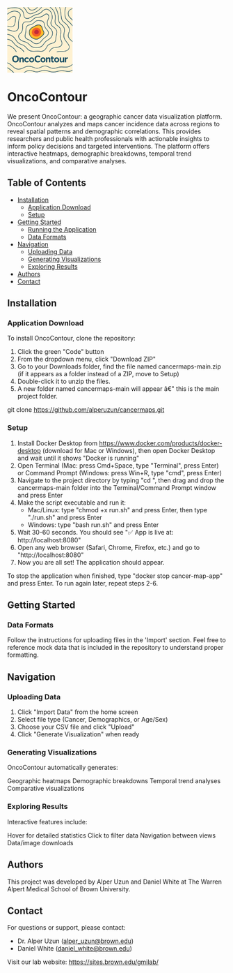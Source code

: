 <img src="https://github.com/alperuzun/cancermaps/blob/main/OncoContour.png" alt="Page 1 Image" height= 150 align = "center" >



# OncoContour

We present OncoContour: a geographic cancer data visualization platform. OncoContour analyzes and maps cancer incidence data across regions to reveal spatial patterns and demographic correlations. This provides researchers and public health professionals with actionable insights to inform policy decisions and targeted interventions. The platform offers interactive heatmaps, demographic breakdowns, temporal trend visualizations, and comparative analyses.

## Table of Contents

- [Installation](#installation)
  - [Application Download](#application-download)
  - [Setup](#setup)
- [Getting Started](#getting-started)
  - [Running the Application](#running-the-application)
  - [Data Formats](#data-formats)
- [Navigation](#navigation)
  - [Uploading Data](#uploading-data)
  - [Generating Visualizations](#generating-visualizations)
  - [Exploring Results](#exploring-results)
- [Authors](#authors)
- [Contact](#contact)

## Installation

### Application Download

To install OncoContour, clone the repository:
1. Click the green "Code" button 
2. From the dropdown menu, click "Download ZIP"
3. Go to your Downloads folder, find the file named cancermaps-main.zip 
(if it appears as a folder instead of a ZIP, move to Setup)
4. Double-click it to unzip the files.
5. A new folder named cancermaps-main will appear â€" this is the main project folder.

git clone https://github.com/alperuzun/cancermaps.git

### Setup

1. Install Docker Desktop from https://www.docker.com/products/docker-desktop 
(download for Mac or Windows), then open Docker Desktop and wait until it shows 
"Docker is running"
2. Open Terminal (Mac: press Cmd+Space, type "Terminal", press Enter) or Command 
Prompt (Windows: press Win+R, type "cmd", press Enter)
3. Navigate to the project directory by typing "cd ", then drag and drop the 
cancermaps-main folder into the Terminal/Command Prompt window and press Enter
4. Make the script executable and run it:
   - Mac/Linux: type "chmod +x run.sh" and press Enter, then type "./run.sh" 
   and press Enter
   - Windows: type "bash run.sh" and press Enter
5. Wait 30-60 seconds. You should see "✅ App is live at: http://localhost:8080"
6. Open any web browser (Safari, Chrome, Firefox, etc.) and go to 
"http://localhost:8080" 
7. Now you are all set! The application should appear.

To stop the application when finished, type "docker stop cancer-map-app" and 
press Enter. To run again later, repeat steps 2-6.

## Getting Started

### Data Formats

Follow the instructions for uploading files in the 'Import' section.
Feel free to reference mock data that is included in the repository to 
understand proper formatting.

## Navigation

### Uploading Data

1. Click "Import Data" from the home screen
2. Select file type (Cancer, Demographics, or Age/Sex)
3. Choose your CSV file and click "Upload"
4. Click "Generate Visualization" when ready

### Generating Visualizations

OncoContour automatically generates:

Geographic heatmaps
Demographic breakdowns
Temporal trend analyses
Comparative visualizations

### Exploring Results

Interactive features include:

Hover for detailed statistics
Click to filter data
Navigation between views
Data/image downloads

## Authors

This project was developed by Alper Uzun and Daniel White at The Warren Alpert 
Medical School of Brown University.

## Contact

For questions or support, please contact:
- Dr. Alper Uzun (alper_uzun@brown.edu)
- Daniel White (daniel_white@brown.edu)

Visit our lab website: https://sites.brown.edu/gmilab/